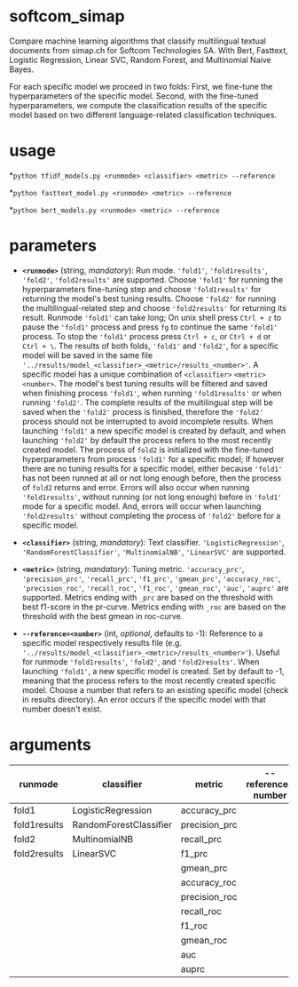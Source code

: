 # softcom_simap
Compare machine learning algorithms that classify multilingual textual documents from simap.ch for Softcom Technologies SA.
With Bert, Fasttext, Logistic Regression, Linear SVC, Random Forest, and Multinomial Naive Bayes.

For each specific model we proceed in two folds: First, we fine-tune the hyperparameters of the specific model. Second, with the fine-tuned hyperparameters, we compute the classification results of the specific model based on two different language-related classification techniques. 

# usage

*`python tfidf_models.py <runmode> <classifier> <metric> --reference`

*`python fasttext_model.py <runmode> <metric> --reference`

*`python bert_models.py <runmode> <metric> --reference`

# parameters
* **`<runmode>`** (string, *mandatory*): Run mode. `'fold1'`, `'fold1results'`, `'fold2'`, `'fold2results'` are supported. Choose `'fold1'` for running the hyperparameters fine-tuning step and choose `'fold1results'` for returning the model's best tuning results. Choose `'fold2'` for running the multilingual-related step and choose `'fold2results'` for returning its result. Runmode `'fold1'` can take long; On unix shell press `Ctrl + z` to pause the `'fold1'` process and press `fg` to continue the same `'fold1'` process. To stop the `'fold1'` process press `Ctrl + c`, or `Ctrl + d` or `Ctrl + \`. The results of both folds, `'fold1'` and  `'fold2'`, for a specific model will be saved in the same file `'../results/model_<classifier>_<metric>/results_<number>'`. A specific model has a unique combination of `<classifier>` `<metric>` `<number>`. The model's best tuning results will be filtered and saved when finishing process `'fold1'`, when running `'fold1results'` or when running `'fold2'`. The complete results of the multilingual step will be saved  when the `'fold2'` process is finished, therefore the `'fold2'` process should not be interrupted to avoid incomplete results. When launching `'fold1'` a new specific model is created by default, and when launching `'fold2'` by default the process refers to the most recently created model. The process of `fold2` is initialized with the fine-tuned hyperparameters from process `'fold1'` for a specific model; If however there are no tuning results for a specific model, either because `'fold1'` has not been runned at all or not long enough before, then the process of `fold2` returns and error. Errors will also occur when running `'fold1results'`, without running (or not long enough) before in `'fold1'` mode for a specific model. And, errors will occur when launching `'fold2results'` without completing the process of `'fold2'` before for a specific model. 

* **`<classifier>`** (string, *mandatory*): Text classifier. `'LogisticRegression'`, `'RandomForestClassifier'`, `'MultinomialNB'`, `'LinearSVC'` are supported.

* **`<metric>`** (string, *mandatory*): Tuning metric. `'accuracy_prc'`, `'precision_prc'`, `'recall_prc'`, `'f1_prc'`, `'gmean_prc'`, `'accuracy_roc'`, `'precision_roc'`, `'recall_roc'`, `'f1_roc'`, `'gmean_roc'`, `'auc'`, `'auprc'` are supported. Metrics ending with `_prc` are based on the threshold with best f1-score in the pr-curve. Metrics ending with `_roc` are based on the threshold with the best gmean in roc-curve. 

* **`--reference=<number>`** (int, *optional*, defaults to -1): Reference to a specific model respectively results file (e.g. `'../results/model_<classifier>_<metric>/results_<number>'`). Useful for runmode `'fold1results'`, `'fold2'`, and `'fold2results'`. When launching `'fold1'`, a new specific model is created.  Set by default to -1, meaning that the process refers to the most recently created specific model. Choose a number that refers to an existing specific model (check in results directory). An error occurs if the specific model with that number doesn't exist.

# arguments


| runmode     | classifier             | metric         |--reference= number  |
| ----------  | ---------------------- |--------------- | ------------------- |
| fold1       | LogisticRegression     | accuracy_prc   |                     |
| fold1results| RandomForestClassifier | precision_prc  |                     |
| fold2       | MultinomialNB          | recall_prc     |                     |
| fold2results| LinearSVC              | f1_prc         |                     |
|             |                        | gmean_prc      |                     |
|             |                        | accuracy_roc   |                     |
|             |                        | precision_roc  |                     |
|             |                        | recall_roc     |                     |
|             |                        | f1_roc         |                     |
|             |                        | gmean_roc      |                     |
|             |                        | auc            |                     |
|             |                        | auprc          |                     |

